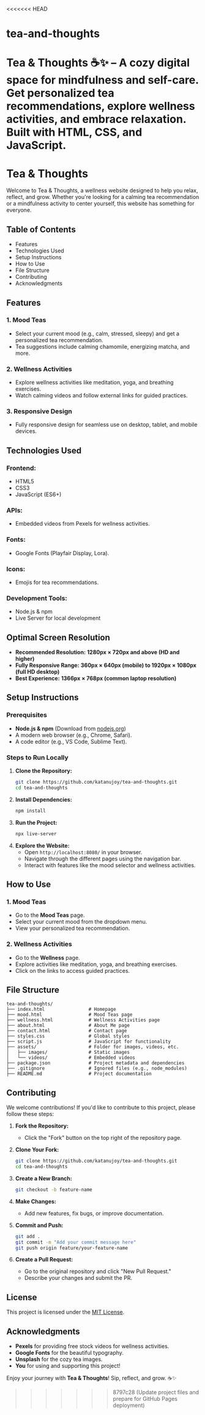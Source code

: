 <<<<<<< HEAD
# tea-and-thoughts
Tea &amp; Thoughts ☕✨ – A cozy digital space for mindfulness and self-care. Get personalized tea recommendations, explore wellness activities, and embrace relaxation. Built with HTML, CSS, and JavaScript.
=======
# Tea & Thoughts
Welcome to Tea & Thoughts, a wellness website designed to help you relax, reflect, and grow. Whether you're looking for a calming tea recommendation or a mindfulness activity to center yourself, this website has something for everyone.

## Table of Contents
- Features
- Technologies Used
- Setup Instructions
- How to Use
- File Structure
- Contributing
- Acknowledgments

## Features
### 1. Mood Teas
- Select your current mood (e.g., calm, stressed, sleepy) and get a personalized tea recommendation.
- Tea suggestions include calming chamomile, energizing matcha, and more.

### 2. Wellness Activities
- Explore wellness activities like meditation, yoga, and breathing exercises.
- Watch calming videos and follow external links for guided practices.

### 3. Responsive Design
- Fully responsive design for seamless use on desktop, tablet, and mobile devices.

## Technologies Used
### Frontend:
- HTML5
- CSS3
- JavaScript (ES6+)

### APIs:
- Embedded videos from Pexels for wellness activities.

### Fonts:
- Google Fonts (Playfair Display, Lora).

### Icons:
- Emojis for tea recommendations.

### Development Tools:
- Node.js & npm
- Live Server for local development

## Optimal Screen Resolution
- **Recommended Resolution:** **1280px × 720px and above (HD and higher)**
- **Fully Responsive Range:** **360px × 640px (mobile) to 1920px × 1080px (full HD desktop)**
- **Best Experience:** **1366px × 768px (common laptop resolution)**

## Setup Instructions
### Prerequisites
- **Node.js & npm** (Download from [nodejs.org](https://nodejs.org/))
- A modern web browser (e.g., Chrome, Safari).
- A code editor (e.g., VS Code, Sublime Text).

### Steps to Run Locally
1. **Clone the Repository:**
   ```bash
   git clone https://github.com/katanujoy/tea-and-thoughts.git
   cd tea-and-thoughts
   ```
2. **Install Dependencies:**
   ```bash
   npm install
   ```
3. **Run the Project:**
   ```bash
   npx live-server
   ```
4. **Explore the Website:**
   - Open `http://localhost:8080/` in your browser.
   - Navigate through the different pages using the navigation bar.
   - Interact with features like the mood selector and wellness activities.

## How to Use
### 1. Mood Teas
- Go to the **Mood Teas** page.
- Select your current mood from the dropdown menu.
- View your personalized tea recommendation.

### 2. Wellness Activities
- Go to the **Wellness** page.
- Explore activities like meditation, yoga, and breathing exercises.
- Click on the links to access guided practices.

## File Structure
```
tea-and-thoughts/
├── index.html                # Homepage
├── mood.html                 # Mood Teas page
├── wellness.html             # Wellness Activities page
├── about.html                # About Me page
├── contact.html              # Contact page
├── styles.css                # Global styles
├── script.js                 # JavaScript for functionality
├── assets/                   # Folder for images, videos, etc.
│   ├── images/               # Static images
│   └── videos/               # Embedded videos
├── package.json              # Project metadata and dependencies
├── .gitignore                # Ignored files (e.g., node_modules)
├── README.md                 # Project documentation
```

## Contributing
We welcome contributions! If you'd like to contribute to this project, please follow these steps:

1. **Fork the Repository:**
   - Click the "Fork" button on the top right of the repository page.

2. **Clone Your Fork:**
   ```bash
   git clone https://github.com/katanujoy/tea-and-thoughts.git
   cd tea-and-thoughts
   ```

3. **Create a New Branch:**
   ```bash
   git checkout -b feature-name
   ```

4. **Make Changes:**
   - Add new features, fix bugs, or improve documentation.

5. **Commit and Push:**
   ```bash
   git add .
   git commit -m "Add your commit message here"
   git push origin feature/your-feature-name
   ```

6. **Create a Pull Request:**
   - Go to the original repository and click "New Pull Request."
   - Describe your changes and submit the PR.

## License
This project is licensed under the [MIT License](LICENSE).

## Acknowledgments
- **Pexels** for providing free stock videos for wellness activities.
- **Google Fonts** for the beautiful typography.
- **Unsplash** for the cozy tea images.
- **You** for using and supporting this project!

Enjoy your journey with **Tea & Thoughts**! Sip, reflect, and grow. ☕✨
>>>>>>> 8797c28 (Update project files and prepare for GitHub Pages deployment)
